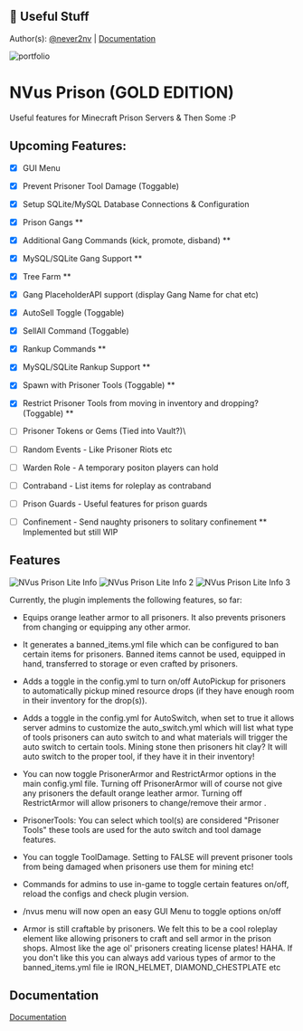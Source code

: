 ## 🔗 Useful Stuff
Author(s): [@never2nv](https://git.fngnation.net/never2nv)
| [Documentation](https://www.spigotmc.org/resources/nvus-prison-lite.115441/field?field=documentation)

![portfolio](https://img.shields.io/badge/my_portfolio-000?style=for-the-badge&logo=ko-fi&logoColor=white)

# NVus Prison (GOLD EDITION)

Useful features for Minecraft Prison Servers & Then Some :P

## Upcoming Features:
 - [X]  GUI Menu
 - [X]  Prevent Prisoner Tool Damage (Toggable)
 - [X]  Setup SQLite/MySQL Database Connections & Configuration
 - [X]  Prison Gangs **
 - [X]  Additional Gang Commands (kick, promote, disband) **
 - [x]  MySQL/SQLite Gang Support **
 - [X]  Tree Farm **
 - [x]  Gang PlaceholderAPI support (display Gang Name for chat etc)
 - [x]  AutoSell Toggle (Toggable)
 - [x]  SellAll Command (Toggable)
 - [X]  Rankup Commands **
 - [x]  MySQL/SQLite Rankup Support **
 - [x]  Spawn with Prisoner Tools (Toggable) **
 - [x]  Restrict Prisoner Tools from moving in inventory and dropping? (Toggable) **
 - [ ]  Prisoner Tokens or Gems (Tied into Vault?)\
 - [ ]  Random Events - Like Prisoner Riots etc
 - [ ]  Warden Role - A temporary positon players can hold
 - [ ]  Contraband - List items for roleplay as contraband
 - [ ]  Prison Guards - Useful features for prison guards
 - [ ]  Confinement - Send naughty prisoners to solitary confinement
 ** Implemented but still WIP




## Features
![NVus Prison Lite Info](https://git.fngnation.net/never2nv/NVus_Prison/raw/branch/main/assets/plugin_info_1.png)
![NVus Prison Lite Info 2](https://git.fngnation.net/never2nv/NVus_Prison/raw/branch/main/assets/plugin_info_2.png)
![NVus Prison Lite Info 3](https://git.fngnation.net/never2nv/NVus_Prison/raw/branch/main/assets/plugin_info_3.png)

Currently, the plugin implements the following features, so far:

- Equips orange leather armor to all prisoners. It also prevents prisoners from changing or equipping any other armor.

- It generates a banned_items.yml file which can be configured to ban certain items for prisoners. Banned items cannot be used, equipped in hand, transferred to storage or even crafted by prisoners.

- Adds a toggle in the config.yml to turn on/off AutoPickup for prisoners to automatically pickup mined resource drops (if they have enough room in their inventory for the drop(s)).

- Adds a toggle in the config.yml for AutoSwitch, when set to true it allows server admins to customize the auto_switch.yml which will list what type of tools prisoners can auto switch to and what materials will trigger the auto switch to certain tools. Mining stone then prisoners hit clay? It will auto switch to the proper tool, if they have it in their inventory!

- You can now toggle PrisonerArmor and RestrictArmor options in the main config.yml file. Turning off PrisonerArmor will of course not give any prisoners the default orange leather armor. Turning off RestrictArmor will allow prisoners to change/remove their armor
    .
- PrisonerTools: You can select which tool(s) are considered "Prisoner Tools" these tools are used for the auto switch and tool damage features.

- You can toggle ToolDamage. Setting to FALSE will prevent prisoner tools from being damaged when prisoners use them for mining etc!

- Commands for admins to use in-game to toggle certain features on/off, reload the configs and check plugin version.

- /nvus menu will now open an easy GUI Menu to toggle options on/off

- Armor is still craftable by prisoners. We felt this to be a cool roleplay element like allowing prisoners to craft and sell armor in the prison shops. Almost like the age ol' prisoners creating license plates! HAHA. If you don't like this you can always add various types of armor to the banned_items.yml file ie IRON_HELMET, DIAMOND_CHESTPLATE etc


## Documentation

[Documentation](https://www.spigotmc.org/resources/nvus-prison-lite.115441/field?field=documentation)



